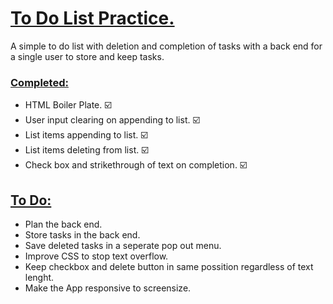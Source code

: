 <h1><ins>To Do List Practice.</ins></h1>

<p> A simple to do list with deletion and completion of tasks with a back end for a single user to store and keep tasks. </p>

<h3><ins>Completed:</ins></h3>
<ul>
  <li>HTML Boiler Plate. ☑️</li>
  <li>User input clearing on appending to list. ☑️</li>
  <li>List items appending to list. ☑️</li>
  <li>List items deleting from list. ☑️</li>
  <li>Check box and strikethrough of text on completion. ☑️</li> 
</ul>

<h2><ins>To Do:</ins></h2>
<ul> 
  <li> Plan the back end. </li>
  <li> Store tasks in the back end. </li>
  <li> Save deleted tasks in a seperate pop out menu. </li>
  <li> Improve CSS to stop text overflow. </li>
  <li> Keep checkbox and delete button in same possition regardless of text lenght. </li>
  <li> Make the App responsive to screensize. </li>
</ul>
